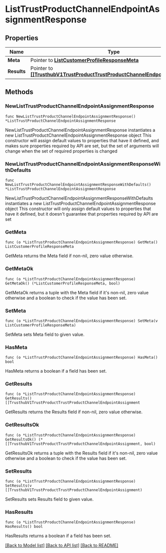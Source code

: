 # ListTrustProductChannelEndpointAssignmentResponse

## Properties

Name | Type | Description | Notes
------------ | ------------- | ------------- | -------------
**Meta** | Pointer to [**ListCustomerProfileResponseMeta**](ListCustomerProfileResponse_meta.md) |  | [optional] 
**Results** | Pointer to [**[]TrusthubV1TrustProductTrustProductChannelEndpointAssignment**](TrusthubV1TrustProductTrustProductChannelEndpointAssignment.md) |  | [optional] 

## Methods

### NewListTrustProductChannelEndpointAssignmentResponse

`func NewListTrustProductChannelEndpointAssignmentResponse() *ListTrustProductChannelEndpointAssignmentResponse`

NewListTrustProductChannelEndpointAssignmentResponse instantiates a new ListTrustProductChannelEndpointAssignmentResponse object
This constructor will assign default values to properties that have it defined,
and makes sure properties required by API are set, but the set of arguments
will change when the set of required properties is changed

### NewListTrustProductChannelEndpointAssignmentResponseWithDefaults

`func NewListTrustProductChannelEndpointAssignmentResponseWithDefaults() *ListTrustProductChannelEndpointAssignmentResponse`

NewListTrustProductChannelEndpointAssignmentResponseWithDefaults instantiates a new ListTrustProductChannelEndpointAssignmentResponse object
This constructor will only assign default values to properties that have it defined,
but it doesn't guarantee that properties required by API are set

### GetMeta

`func (o *ListTrustProductChannelEndpointAssignmentResponse) GetMeta() ListCustomerProfileResponseMeta`

GetMeta returns the Meta field if non-nil, zero value otherwise.

### GetMetaOk

`func (o *ListTrustProductChannelEndpointAssignmentResponse) GetMetaOk() (*ListCustomerProfileResponseMeta, bool)`

GetMetaOk returns a tuple with the Meta field if it's non-nil, zero value otherwise
and a boolean to check if the value has been set.

### SetMeta

`func (o *ListTrustProductChannelEndpointAssignmentResponse) SetMeta(v ListCustomerProfileResponseMeta)`

SetMeta sets Meta field to given value.

### HasMeta

`func (o *ListTrustProductChannelEndpointAssignmentResponse) HasMeta() bool`

HasMeta returns a boolean if a field has been set.

### GetResults

`func (o *ListTrustProductChannelEndpointAssignmentResponse) GetResults() []TrusthubV1TrustProductTrustProductChannelEndpointAssignment`

GetResults returns the Results field if non-nil, zero value otherwise.

### GetResultsOk

`func (o *ListTrustProductChannelEndpointAssignmentResponse) GetResultsOk() (*[]TrusthubV1TrustProductTrustProductChannelEndpointAssignment, bool)`

GetResultsOk returns a tuple with the Results field if it's non-nil, zero value otherwise
and a boolean to check if the value has been set.

### SetResults

`func (o *ListTrustProductChannelEndpointAssignmentResponse) SetResults(v []TrusthubV1TrustProductTrustProductChannelEndpointAssignment)`

SetResults sets Results field to given value.

### HasResults

`func (o *ListTrustProductChannelEndpointAssignmentResponse) HasResults() bool`

HasResults returns a boolean if a field has been set.


[[Back to Model list]](../README.md#documentation-for-models) [[Back to API list]](../README.md#documentation-for-api-endpoints) [[Back to README]](../README.md)


